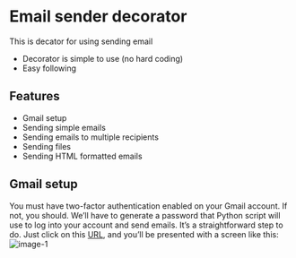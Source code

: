 # Email sender decorator

This is decator for using sending email 

- Decorator is simple to use (no hard coding)
- Easy following

## Features

- Gmail setup 
- Sending simple emails
- Sending emails to multiple recipients
- Sending files
- Sending HTML formatted emails 

## Gmail setup

 You must have two-factor authentication enabled on your Gmail account. If not, you should. We’ll have to generate a password that Python script will use to log into your account and send emails.
It’s a straightforward step to do. Just click on this [URL](https://breakdance.github.io/breakdance/), and you’ll be presented with a screen like this:
![image-1](https://user-images.githubusercontent.com/93898481/205278062-37ebd202-cec7-4c13-b2bc-392c4cb95b70.png)
